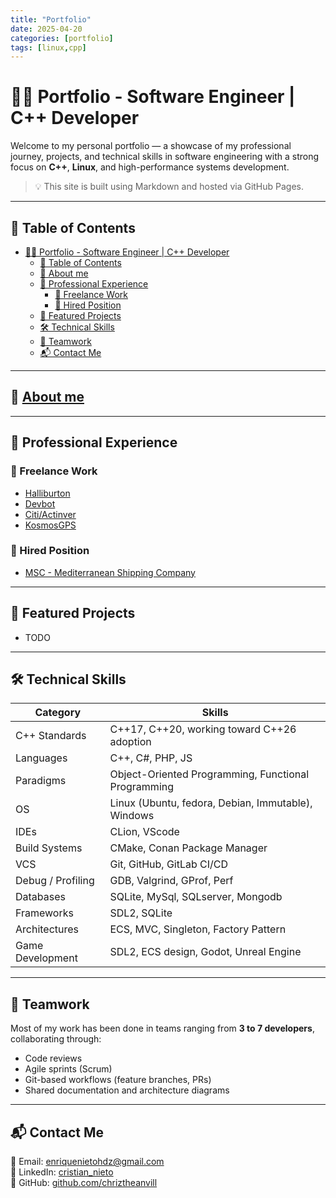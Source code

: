 ```yaml
---
title: "Portfolio"
date: 2025-04-20
categories: [portfolio]
tags: [linux,cpp]
---
```


# 👨‍💻 Portfolio - Software Engineer | C++ Developer

Welcome to my personal portfolio — a showcase of my professional journey, projects, and technical skills in software engineering with a strong focus on **C++**, **Linux**, and high-performance systems development.

> 💡 This site is built using Markdown and hosted via GitHub Pages.

---

## 🧾 Table of Contents

- [👨‍💻 Portfolio - Software Engineer | C++ Developer](#-portfolio---software-engineer--c-developer)
  - [🧾 Table of Contents](#-table-of-contents)
  - [💼 About me](#-about-me)
  - [💼 Professional Experience](#-professional-experience)
    - [🔹 Freelance Work](#-freelance-work)
    - [🔹 Hired Position](#-hired-position)
  - [🚀 Featured Projects](#-featured-projects)
  - [🛠️ Technical Skills](#️-technical-skills)
  - [👥 Teamwork](#-teamwork)
  - [📬 Contact Me](#-contact-me)

---

## 💼 [About me](/cristiannieto.github.io/posts/about_me)

---

## 💼 Professional Experience

### 🔹 Freelance Work

- [Halliburton](/cristiannieto.github.io/posts/halliburton)
- [Devbot](/cristiannieto.github.io/posts//devbot)
- [Citi/Actinver](/cristiannieto.github.io/posts/actinver)
- [KosmosGPS](/cristiannieto.github.io/posts/kosmos_gps)

### 🔹 Hired Position

- [MSC - Mediterranean Shipping Company](/cristiannieto.github.io/posts/msc)

---

## 🚀 Featured Projects

- TODO

---

## 🛠️ Technical Skills

| Category          | Skills                                              |
| ----------------- | --------------------------------------------------- |
| C++ Standards     | C++17, C++20, working toward C++26 adoption         |
| Languages         | C++, C#, PHP, JS                                    |
| Paradigms         | Object-Oriented Programming, Functional Programming |
| OS                | Linux (Ubuntu, fedora, Debian, Immutable), Windows  |
| IDEs              | CLion, VScode                                       |
| Build Systems     | CMake, Conan Package Manager                        |
| VCS               | Git, GitHub, GitLab CI/CD                           |
| Debug / Profiling | GDB, Valgrind, GProf, Perf                          |
| Databases         | SQLite, MySql, SQLserver, Mongodb                   |
| Frameworks        | SDL2, SQLite                                        |
| Architectures     | ECS, MVC, Singleton, Factory Pattern                |
| Game Development  | SDL2, ECS design, Godot, Unreal Engine              |

---

## 👥 Teamwork

Most of my work has been done in teams ranging from **3 to 7 developers**, collaborating through:

- Code reviews
- Agile sprints (Scrum)
- Git-based workflows (feature branches, PRs)
- Shared documentation and architecture diagrams

---


## 📬 Contact Me

📩 Email: enriquenietohdz@gmail.com  
🔗 LinkedIn: [cristian_nieto](https://www.linkedin.com/in/cristian-nieto-363984307)   
📁 GitHub: [github.com/chriztheanvill](https://github.com/chriztheanvill/SDL2_Engine/tree/0.0.8-alt) 